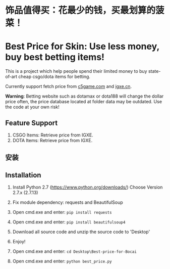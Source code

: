 # 饰品值得买：花最少的钱，买最划算的菠菜！
# Best Price for Skin: Use less money, buy best betting items!

This is a project which help people spend their limited money to buy state-of-art cheap csgo/dota items for betting.

Currently support fetch price from [c5game.com](http://www.c5game.com) and [igxe.cn](www.igxe.cn).

**Warning**: Betting website such as dotamax or dota188 will change the dollar price often, the price database located at folder data may be outdated. Use the code at your own risk!

## Feature Support
1. CSGO Items: Retrieve price from IGXE.
2. DOTA Items: Retrieve price from IGXE.

## 安装
## Installation
1. Install Python 2.7 (https://www.python.org/downloads/) Choose Version 2.7.x (2.7.13)

2. Fix module dependency: requests and BeautifulSoup
  1. Open cmd.exe and enter: ```pip install requests```
  2. Open cmd.exe and enter: ```pip install beautifulsoup4```

3. Download all source code and unzip the source code to 'Desktop'

4. Enjoy!
  1. Open cmd.exe and enter: ```cd Desktop\Best-price-for-Bocai```
  2. Open cmd.exe and enter: ```python best_price.py```
